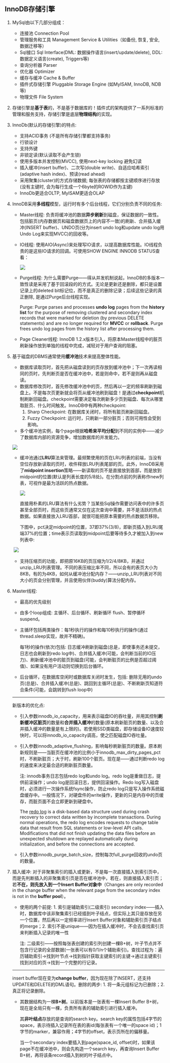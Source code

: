 ## InnoDB存储引擎

1. MySql由以下几部分组成：
   - 连接池 Connection Pool
   - 管理服务和工具 Management Service & Utilities（如备份, 恢复, 安全, 数据迁移等）
   - Sql接口 Sql Interface(DML: 数据操作语言(insert/update/delete), DDL: 数据定义语言(create), Triggers等)
   - 查询分析器 Parser
   - 优化器 Optimizer
   - 缓存与缓冲 Cache & Buffer
   - 插件式存储引擎 Pluggable Storage Engine (如MyISAM, InnoDB, NDB等)
   - 物理文件 File System
2. 存储引擎是**基于表**的，不是基于数据库的！插件式的架构提供了一系列标准的管理和服务支持，存储引擎是底层**物理结构**的实现。
3. InnoDb(默认的存储引擎)的特点:
   - 支持ACID事务 (不是所有存储引擎都支持事务)
   - 行锁设计
   - 支持外键
   - 非锁定读(默认读取不会产生锁)
   - 使用多版本并发控制(MVCC), 使用next-key locking 避免幻读
   - 插入缓冲(insert buffer)、二次写(double write)、自适应哈希索引(adaptive hash index)、预读(read ahead)
   - 采用聚集(cluster)的方式存储数据; 每张表的存储都按主键顺序进行存放(没有主键时, 会为每行生成一个6byte的ROWID作为主键)
   - InnoDb更适合OLTP, MyISAM更适合OLAP

4. InnoDB采用**多线程**模型，运行时有多个后台线程，它们分别负责不同的任务:  

   - Master线程: 负责将缓冲池的数据**异步刷新**到磁盘，保证数据的一致性。包括脏页(内存数据页和磁盘数据页上的内容不一致)的刷新、合并插入缓冲(INSERT buffer)、UNDO页(分为insert undo log和update undo log用Undo Log来实现MVCC)的回收等。

   - IO线程: 使用AIO(Async)来处理写IO请求，以提高数据库性能。IO线程负责的是这些IO请求的回调。可使用SHOW ENGINE INNODB STATUS查看：

     ![](https://s2.ax1x.com/2020/01/09/lWg958.png)

   - Purge线程: 为什么需要Purge——得从并发机制说起，InnoDB的多版本一致性读是采用了基于回滚段的的方式。无论是更新还是删除，都只是设置记录上的deleted bit标记位，而不是真正的删除记录；后续这些记录的真正删除, 是通过Purge后台线程实现。

     Purge: Purge parses and processes **undo log** pages from the **history list** for the purpose of removing clustered and secondary index records that were marked for deletion (by previous DELETE statements) and are no longer required for **MVCC** or **rollback**. Purge frees undo log pages from the history list after processing them.

   - Page Cleaner线程: InnoDB 1.2.x版本引入，将原本Master线程中的脏页刷新操作放到单独的线程中完成，减轻对于用户查询的阻塞。

5. 基于磁盘的DBMS通常使用**缓冲池**技术来提高整体性能。

   - 数据库读取页时，首先把从磁盘读到的页存放到缓冲池中；下一次再读相同的页时，先判断页是否在缓冲池中，若是则命中，若不是则再从磁盘读。
   - 数据库修改页时，首先修改缓冲池中的页，然后再以一定的频率刷新到磁盘上。不是每次页更新就会将页从缓冲池刷到磁盘！是通过**checkpoint**机制刷新回磁盘。checkpoint需要决定每次刷新多少页到磁盘、每次从哪里取脏页、什么时间触发。InnoDB中有两种checkpoint: 
     1. Sharp Checkpoint: 在数据库关闭时，将所有脏页刷新回磁盘。
     2. Fuzzy Checkpoint: 运行时，只刷新一部分脏页；否则可用性会受到影响。
   - 多个缓冲池实例，每个page根据**哈希来平均分配**到不同的实例中——减少了数据库内部的资源竞争，增加数据库的并发能力。

   ![](https://s2.ax1x.com/2020/01/09/lfMGc9.png)

   - 缓冲池通过**LRU**算法来管理。最频繁使用的页在LRU列表的前端，当没有空位存放新读取的页时，收件释放LRU列表尾部的页。此外，InnoDB采用了**midpoint insertion**策略——新读取的页不是直接放到首部，而是放到midpoint的位置(默认是列表长度的5/8处)。在分割点前的列表称作new列表，可视作是最为活跃的热点数据。

     ![](https://dev.mysql.com/doc/refman/5.6/en/images/innodb-buffer-pool-list.png)

     直接用朴素的LRU算法有什么劣势？当某些Sql操作需要访问表中的许多页甚至全部页时，而这些页通常又仅在这次查询中需要，并不是活跃的热点数据。如果直接放入LRU首部，就很可能把原本需要的热点数据页移除。
     
     下图中，pct决定midpoint的位置，37即37%(3/8)，即新页插入到LRU尾端37%的位置；time表示页读取到midpoint后要等待多久才被加入到new列表中: 

   ​		![](https://s2.ax1x.com/2020/01/09/lf3Sgg.png)

   - 支持压缩页的功能，即把原16KB的页压缩为1/2/4/8KB，并通过unzip_LRU列表管理。不同的表压缩比率不同，所以会有的表页大小为8KB，有的为4KB，如何从缓冲池分配内存？——unzip_LRU列表对不同大小的页会分别管理，并且使用伙伴(buddy)算法分配内存。

     

6. Master线程: 

   - 最高的优先级别

   - 由多个loop组成: 主循环、后台循环、刷新循环 flush、暂停循环 suspend。

   - 主循环包括两类操作：每1秒执行的操作和每10秒执行的操作(通过thread.sleep实现，故并不精确)。

     每1秒的操作(依次)包括: 日志缓冲刷新到磁盘(总是，即使事务还未提交，日志也会刷新到redo log中)、合并插入缓冲(可能，会判断当前的IO压力)、刷新缓冲池中的脏页到磁盘(可能，会判断脏页的比例是否超过阈值)、如果没有用户活动则切换到后台循环。

   - 后台循环，在数据库空闲时或数据库关闭时发生，包括: 删除无用的undo页(总是)、合并插入缓冲(总是)、跳回到主循环(总是)、不断刷新页知道符合条件(可能，会跳转到flush loop中)

   -----

   新版本的优化点: 

   - 引入参数innodb_io_capacity，用来表示磁盘IO的吞吐量，并用其控制**刷新缓冲区脏页**的数量和**合并插入缓冲**的数量(原本刷新脏页的数量、以及合并插入缓冲的数量是有上限的)。若使用SSD类磁盘，即存储设备IO速度较快时，可以将innodb_io_capacity调高，使之匹配磁盘IO吞吐量。
   
   - 引入参数innodb_adaptive_flushing，影响每秒刷新脏页的数量。原本刷新规则是——当脏页在缓冲池的比例小于innodb_max_dirty_pages_pct时，不刷新脏页；大于时，刷新100个脏页。现在是——通过判断redo log的速度来决定最合适的刷新脏页数量。
   
     注: innodb事务日志包括redo log和undo log。redo log是重做日志，提供前滚操作；undo log是回滚日志，提供回滚操作。Redo log写入磁盘时，必须进行一次操作系统fsync操作，防止redo log只是写入操作系统磁盘缓存中。一般情况下，对硬盘件的write操作，更新的只是内存中的页缓存，而脏页面不会立即更新到硬盘中。
   
     The [redo log](https://dev.mysql.com/doc/refman/5.5/en/innodb-redo-log.html) is a disk-based data structure used during crash recovery to correct data written by incomplete transactions. During normal operations, the redo log encodes requests to change table data that result from SQL statements or low-level API calls. Modifications that did not finish updating the data files before an unexpected shutdown are replayed automatically during initialization, and before the connections are accepted.
   
   - 引入参数innodb_purge_batch_size，控制每次full_purge回收的undo页的数量。

7. 插入缓冲: 对于非聚集索引的插入或更新，不是每一次直接插入到索引页中，而是先判断插入的非聚集索引页是否在缓冲池中，若在，则直接插入索引页；若**不在，则先放入到一个Insert Buffer对象中**（Changes are only recorded in the change buffer when the relevant page from the secondary index is not in the **buffer pool**）。

   - 使用的两个前提: 1. 索引是辅助索引(二级索引) secondary index——插入时，数据库中该非聚集索引已经插到叶子结点，但实际上其只是存放在另一个位置，然后再以一定频率进行Insert Buffer对象和辅助索引页子结点的merge；2. 索引不是unique——因为在插入缓冲时，不会去查找索引页来判断插入记录的唯一性

     注: 二级索引——按照每张表创建的索引列创建一棵B+树，叶子节点并不包含行记录的全部数据(一张表可以有0/1/n个辅助索引)。查找过程为：遍历辅助索引→找到叶节点→找到指针获取主键索引的主键→通过主键索引找到对应的页→找到一个完整的行记录。

   ----------

   insert buffer现在变为**change buffer**，因为现在除了INSERT，还支持UPDATE和DELETE的DML语句。删除的两步: 1. 将一条元组标记为已删除；2. 真正将记录删除。

   - 其数据结构为一棵**B+树**。以前版本是一张表有一棵Insert Buffer B+树，现在是全局只有一棵，负责所有表的辅助索引进行插入缓冲。

     其**非叶结点**存放的是查询的search key。search key的属性包括4字节的space，表示待插入记录所在表的表id(每张表有一个唯一的space id)；1字节的marker，兼容作用；4字节的offset，表示页所在的偏移量。

     当一个secondary index要插入到page(space_id, offset)时，如果该page不在缓冲池中，则会先构造一个search key，再查询Insert Buffer B+树，再将该条record插入到树的叶子结点中。

